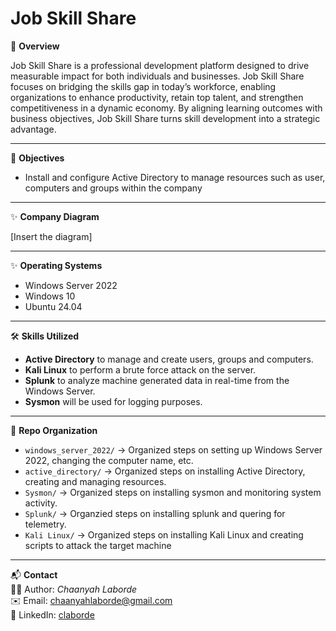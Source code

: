 #  Job Skill Share

📌 **Overview**  

Job Skill Share is a professional development platform designed to drive measurable impact for both individuals and businesses. Job Skill Share focuses on bridging the skills gap in today’s workforce, enabling organizations to enhance productivity, retain top talent, and strengthen competitiveness in a dynamic economy. By aligning learning outcomes with business objectives, Job Skill Share turns skill development into a strategic advantage.

---

🎯 **Objectives**  
- Install and configure Active Directory to manage resources such as user, computers and groups within the company

---

✨ **Company Diagram**  

[Insert the diagram]

---

✨ **Operating Systems**  
- Windows Server 2022  
- Windows 10
- Ubuntu 24.04

---

🛠 **Skills Utilized**  
- **Active Directory** to manage and create users, groups and computers.  
- **Kali Linux** to perform a brute force attack on the server.  
- **Splunk** to analyze machine generated data in real-time from the Windows Server.
- **Sysmon** will be used for logging purposes.

---

📂 **Repo Organization**  
- `windows_server_2022/` → Organized steps on setting up Windows Server 2022, changing the computer name, etc.
- `active_directory/` → Organized steps on installing Active Directory, creating and managing resources.
- `Sysmon/` → Organized steps on installing sysmon and monitoring system activity.
- `Splunk/` → Organzied steps on installing splunk and quering for telemetry.
- `Kali Linux/` → Organized steps on installing Kali Linux and creating scripts to attack the target machine

---


📬 **Contact**  
👩‍💻 Author: *Chaanyah Laborde*  
✉️ Email: [chaanyahlaborde@gmail.com](mailto:chaanyahlaborde@gmail.com)  
🔗 LinkedIn: [claborde](https://www.linkedin.com/in/claborde/)  
